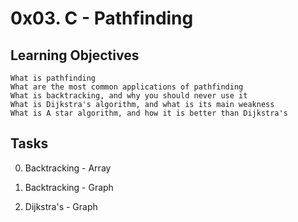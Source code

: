 # 0x03. C - Pathfinding

## Learning Objectives

    What is pathfinding
    What are the most common applications of pathfinding
    What is backtracking, and why you should never use it
    What is Dijkstra's algorithm, and what is its main weakness
    What is A star algorithm, and how it is better than Dijkstra's

## Tasks
0. Backtracking - Array 

1. Backtracking - Graph 

2. Dijkstra's - Graph 

